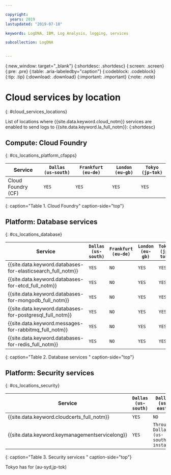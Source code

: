 ```yaml
---

copyright:
  years: 2019
lastupdated: "2019-07-18"

keywords: LogDNA, IBM, Log Analysis, logging, services

subcollection: LogDNA


---
```


{:new_window: target="_blank"}
{:shortdesc: .shortdesc}
{:screen: .screen}
{:pre: .pre}
{:table: .aria-labeledby="caption"}
{:codeblock: .codeblock}
{:tip: .tip}
{:download: .download}
{:important: .important}
{:note: .note}


# Cloud services by location
{: #cloud_services_locations}

List of locations where {{site.data.keyword.cloud_notm}} services are enabled to send logs to {{site.data.keyword.la_full_notm}}:
{:shortdesc}


## Compute: Cloud Foundry
{: #cs_locations_platform_cfapps}

| Service                                                       | `Dallas (us-south)` | `Frankfurt (eu-de)` | `London (eu-gb)` | `Tokyo (jp-tok)` |
|---------------------------------------------------------------|---------------------|---------------------|------------------|------------------|
| Cloud Foundry (CF)                                            | `YES`               | `YES`               | `YES`            | `YES`            |
{: caption="Table 1. Cloud Foundry" caption-side="top"} 


## Platform: Database services
{: #cs_locations_database}

| Service                                                       | `Dallas (us-south)` | `Frankfurt (eu-de)` | `London (eu-gb)` | `Tokyo (jp-tok)` |
|---------------------------------------------------------------|---------------------|---------------------|------------------|------------------|
| {{site.data.keyword.databases-for-elasticsearch_full_notm}}   | `YES`               | `NO`                | `YES`            | `YES`            |
| {{site.data.keyword.databases-for-etcd_full_notm}}            | `YES`               | `NO`                | `YES`            | `YES`            |
| {{site.data.keyword.databases-for-mongodb_full_notm}}         | `YES`               | `NO`                | `YES`            | `YES`            |
| {{site.data.keyword.databases-for-postgresql_full_notm}}      | `YES`               | `NO`                | `YES`            | `YES`            |
| {{site.data.keyword.messages-for-rabbitmq_full_notm}}         | `YES`               | `NO`                | `YES`            | `YES`            |
| {{site.data.keyword.databases-for-redis_full_notm}}           | `YES`               | `NO`                | `YES`            | `YES`            |
{: caption="Table 2. Database services " caption-side="top"} 


## Platform: Security services
{: #cs_locations_security}

| Service                                                       | `Dallas (us-south)` | `Dallas (us-east)` | `Frankfurt (eu-de)` | `London (eu-gb)` | `Tokyo (jp-tok)`   | `Sydney (au-syd`)  |
|---------------------------------------------------------------|---------------------|---------------------|---------------------|------------------|--------------------|------------------|
| {{site.data.keyword.cloudcerts_full_notm}}                    | `YES`               | `NO`                | `YES`               | `NO`             | `YES`              | `NO`               |
| {{site.data.keyword.keymanagementservicelong}}                | `YES`               | `Through Dallas (us-south) instance`  | `Through Frankfurt instance`   | `YES`            | `Through Tokyo instance`   |
{: caption="Table 3. Security services " caption-side="top"} 



Tokyo has for (au-syd,jp-tok)
